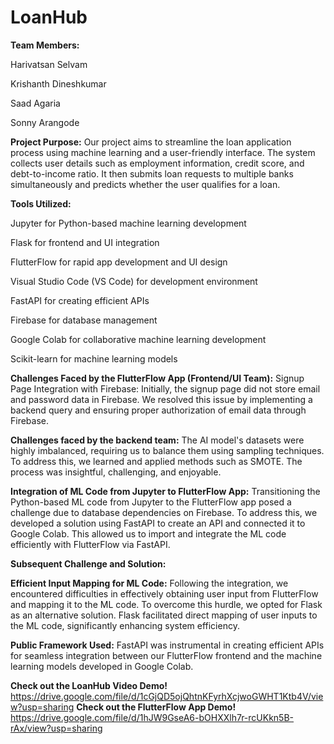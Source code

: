 # LoanHub

**Team Members:**

Harivatsan Selvam

Krishanth Dineshkumar

Saad Agaria

Sonny Arangode

**Project Purpose:** Our project aims to streamline the loan application process using machine learning and a user-friendly interface. The system collects user details such as employment information, credit score, and debt-to-income ratio. It then submits loan requests to multiple banks simultaneously and predicts whether the user qualifies for a loan.

**Tools Utilized:**

Jupyter for Python-based machine learning development

Flask for frontend and UI integration

FlutterFlow for rapid app development and UI design

Visual Studio Code (VS Code) for development environment

FastAPI for creating efficient APIs

Firebase for database management

Google Colab for collaborative machine learning development

Scikit-learn for machine learning models


**Challenges Faced by the FlutterFlow App (Frontend/UI Team):** Signup Page Integration with Firebase: Initially, the signup page did not store email and password data in Firebase. We resolved this issue by implementing a backend query and ensuring proper authorization of email data through Firebase.

**Challenges faced by the backend team:** The AI model's datasets were highly imbalanced, requiring us to balance them using sampling techniques. To address this, we learned and applied methods such as SMOTE. The process was insightful, challenging, and enjoyable.

**Integration of ML Code from Jupyter to FlutterFlow App:** Transitioning the Python-based ML code from Jupyter to the FlutterFlow app posed a challenge due to database dependencies on Firebase. To address this, we developed a solution using FastAPI to create an API and connected it to Google Colab. This allowed us to import and integrate the ML code efficiently with FlutterFlow via FastAPI.

**Subsequent Challenge and Solution:**

**Efficient Input Mapping for ML Code:** Following the integration, we encountered difficulties in effectively obtaining user input from FlutterFlow and mapping it to the ML code. To overcome this hurdle, we opted for Flask as an alternative solution. Flask facilitated direct mapping of user inputs to the ML code, significantly enhancing system efficiency.

**Public Framework Used:** FastAPI was instrumental in creating efficient APIs for seamless integration between our FlutterFlow frontend and the machine learning models developed in Google Colab.

**Check out the LoanHub Video Demo!** https://drive.google.com/file/d/1cGjQD5ojQhtnKFyrhXcjwoGWHT1Ktb4V/view?usp=sharing
**Check out the FlutterFlow App Demo!** https://drive.google.com/file/d/1hJW9GseA6-bOHXXlh7r-rcUKkn5B-rAx/view?usp=sharing

